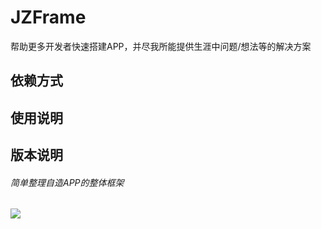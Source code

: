 # JZFrame  
帮助更多开发者快速搭建APP，并尽我所能提供生涯中问题/想法等的解决方案  
## 依赖方式  

## 使用说明  

## 版本说明  
###### 简单整理自造APP的整体框架
[![](https://jitpack.io/v/Mr-Bian/JZFrame.svg)](https://jitpack.io/#Mr-Bian/JZFrame) 

